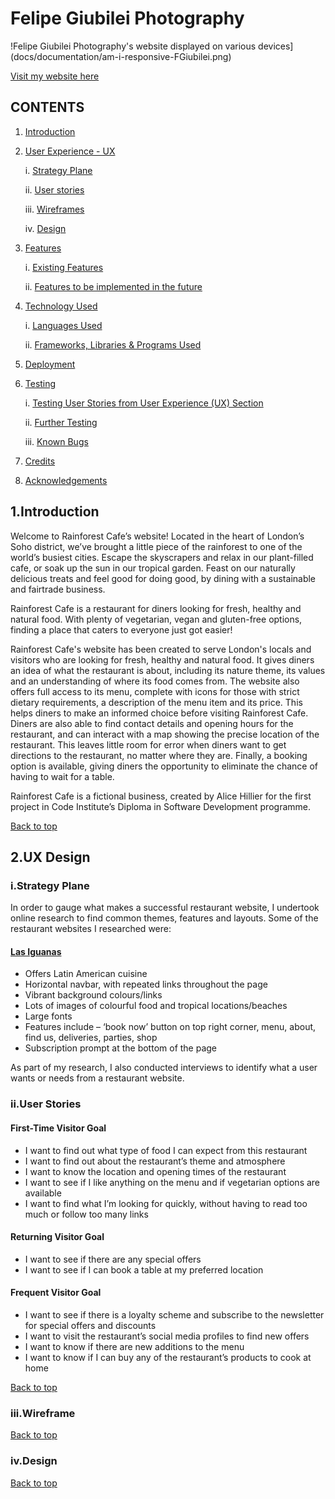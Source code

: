 # Felipe Giubilei Photography

!Felipe Giubilei Photography's website displayed on various devices](docs/documentation/am-i-responsive-FGiubilei.png)

[Visit my website here](https://hpesciotti.github.io/FGiubilei/index.html)


## CONTENTS  

1. [Introduction](https://github.com/hpesciotti/FGiubilei/#introduction)

2. [User Experience - UX](https://github.com/hpesciotti/FGiubilei/#ux-design)

    i. [Strategy Plane](https://github.com/hpesciotti/FGiubilei/#strategy-plane)

    ii. [User stories](https://github.com/hpesciotti/FGiubilei/#user-stories)
    
    iii. [Wireframes](https://github.com/hpesciotti/FGiubilei/#structure-plane)

    iv. [Design](https://github.com/hpesciotti/FGiubilei/#scope-plane)

3. [Features](https://github.com/hpesciotti/FGiubilei/#features)

    i. [Existing Features](https://github.com/hpesciotti/FGiubilei/#existing-features)

    ii. [Features to be implemented in the future](https://github.com/hpesciotti/FGiubilei/#features-to-be-implemented-in-the-future)

4. [Technology Used](https://github.com/hpesciotti/FGiubilei/#technology-used)

    i. [Languages Used](https://github.com/hpesciotti/FGiubilei/#main-languages)

    ii. [Frameworks, Libraries & Programs Used](https://github.com/hpesciotti/FGiubilei/#frameworks-libraries-and-programmes)

6. [Deployment](https://github.com/hpesciotti/FGiubilei/#deployment)

7. [Testing](https://github.com/hpesciotti/FGiubilei/#issues-and-bugs)

    i. [Testing User Stories from User Experience (UX) Section](https://github.com/hpesciotti/FGiubilei/#main-languages)

    ii. [Further Testing](https://github.com/hpesciotti/FGiubilei/#main-languages)

    iii. [Known Bugs](https://github.com/hpesciotti/FGiubilei/#main-languages)

8. [Credits](https://github.com/hpesciotti/FGiubilei/#credits)

9. [Acknowledgements](https://github.com/hpesciotti/FGiubilei/#acknowledgements)


## **1.Introduction**

Welcome to Rainforest Cafe’s website! Located in the heart of London’s Soho district, we’ve brought a little piece of the rainforest to one of the world’s busiest cities. Escape the skyscrapers and relax in our plant-filled cafe, or soak up the sun in our tropical garden. Feast on our naturally delicious treats and feel good for doing good, by dining with a sustainable and fairtrade business.

Rainforest Cafe is a restaurant for diners looking for fresh, healthy and natural food. With plenty of vegetarian, vegan and gluten-free options, finding a place that caters to everyone just got easier!

Rainforest Cafe's website has been created to serve London's locals and visitors who are looking for fresh, healthy and natural food. It gives diners an idea of what the restaurant is about, including its nature theme, its values and an understanding of where its food comes from. The website also offers full access to its menu, complete with icons for those with strict dietary requirements, a description of the menu item and its price. This helps diners to make an informed choice before visiting Rainforest Cafe. Diners are also able to find contact details and opening hours for the restaurant, and can interact with a map showing the precise location of the restaurant. This leaves little room for error when diners want to get directions to the restaurant, no matter where they are. Finally, a booking option is available, giving diners the opportunity to eliminate the chance of having to wait for a table.

Rainforest Cafe is a fictional business, created by Alice Hillier for the first project in Code Institute’s Diploma in Software Development programme.

[Back to top](https://github.com/hpesciotti/FGiubilei/#felipe-giubilei-photography)

## **2.UX Design**

### **i.Strategy Plane**

In order to gauge what makes a successful restaurant website, I undertook online research to find common themes, features and layouts. 
Some of the restaurant websites I researched were:

#### **[Las Iguanas](https://www.iguanas.co.uk/)** 

-	Offers Latin American cuisine
-	Horizontal navbar, with repeated links throughout the page
-	Vibrant background colours/links
-	Lots of images of colourful food and tropical locations/beaches
-	Large fonts
-	Features include – ‘book now’ button on top right corner, menu, about, find us, deliveries, parties, shop
-	Subscription prompt at the bottom of the page

As part of my research, I also conducted interviews to identify what a user wants or needs from a restaurant website.

### **ii.User Stories**

#### **First-Time Visitor Goal**

-	I want to find out what type of food I can expect from this restaurant
-	I want to find out about the restaurant’s theme and atmosphere
-	I want to know the location and opening times of the restaurant
-	I want to see if I like anything on the menu and if vegetarian options are available
-	I want to find what I’m looking for quickly, without having to read too much or follow too many links

#### **Returning Visitor Goal**

-	I want to see if there are any special offers
-	I want to see if I can book a table at my preferred location

#### **Frequent Visitor Goal**

-	I want to see if there is a loyalty scheme and subscribe to the newsletter for special offers and discounts
-	I want to visit the restaurant’s social media profiles to find new offers
-	I want to know if there are new additions to the menu
-	I want to know if I can buy any of the restaurant’s products to cook at home

[Back to top](https://github.com/hpesciotti/FGiubilei/#felipe-giubilei-photography)

### **iii.Wireframe**

[Back to top](https://github.com/hpesciotti/FGiubilei/#felipe-giubilei-photography)

### **iv.Design**

[Back to top](https://github.com/hpesciotti/FGiubilei/#felipe-giubilei-photography)
